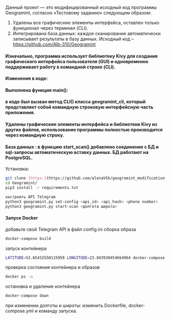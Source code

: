 Данный проект — это модифицированный исходный код программы Geogramint, согласно «Тестовому заданию» следующим образом:
1. Удалены все графические элементы интерфейса, оставлен только функционал через терминал (CLI).
2. Интегрирована база данных:  каждое сканирование автоматически записывает результаты в базу данных.
Исходный код – https://github.com/Alb-310/Geogramint


#### Изначально, программа использует библиотеку Kivy для создания графического интерфейса пользователя (GUI) и одновременно поддерживает работу в командной строке (CLI).
#### Изменения в коде: 
#### Выполнена функция main():  
#### в коде был вызван метод CLI() класса geogramint_cli, который представляет собой командную строковую интерфейсную часть приложения.
#### Удалены графические элементы интерфейса и библиотеки Kivy из других файлов, использование программы полностью производится через командную строку.
#### База данных : в функцию start_scan() добавлено соединение с БД и sql-запросы автоматическую вставку данных. БД работают на PostgreSQL.
 Установка:
```bash
git clone [https:](https://github.com/alenaVSk/geogramint_modification.git)
cd Geogramint/
pip3 install -r requirements.txt

настроить API Telegram 
python3 geogramint.py set-config <api_id> <api_hash> <phone number>
python3 geogramint.py start-scan <долгота широта>
```
#### Запуск Docker 
добавьте свой Telegram API в файл config.ini
сборка образа
```bash
docker-compose build
```
запуск контейнера
```bash
LATITUDE=53.65432550115959 LONGITUDE=23.843930454664964 docker-compose run app
```
проверка состояния контейнера и образов
```bash
docker ps -a
```
остановка и удаление контейнера
```bash
docker-compose down
```
при изменении долготы и широты: изменить Dockerfile, docker-compose.yml и команду запуска.


